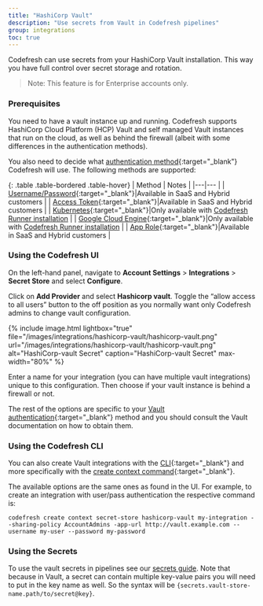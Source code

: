 ```yaml
---
title: "HashiCorp Vault"
description: "Use secrets from Vault in Codefresh pipelines"
group: integrations
toc: true
---
```


Codefresh can use secrets from your HashiCorp Vault installation. This way you have full control over secret storage and rotation.

>Note: This feature is for Enterprise accounts only.

### Prerequisites

You need to have a vault instance up and running. Codefresh supports HashiCorp Cloud Platform (HCP) Vault and self managed Vault instances that run on the cloud, as well as behind the firewall (albeit with some differences in the authentication methods).

You also need to decide what [authentication method](https://www.vaultproject.io/docs/auth){:target="\_blank"} Codefresh will use. The following methods are supported:

{: .table .table-bordered .table-hover}
| Method         | Notes |
|---|--- |
| [Username/Password](https://www.vaultproject.io/docs/auth/userpass){:target="\_blank"}|Available in SaaS and Hybrid customers |
| [Access Token](https://www.vaultproject.io/docs/auth/token){:target="\_blank"}|Available in SaaS and Hybrid customers |
| [Kubernetes](https://www.vaultproject.io/docs/auth/kubernetes){:target="\_blank"}|Only available with [Codefresh Runner installation]({{site.baseurl}}/docs/reference/behind-the-firewall/) |
| [Google Cloud Engine](https://www.vaultproject.io/docs/auth/gcp){:target="\_blank"}|Only available with [Codefresh Runner installation]({{site.baseurl}}/docs/reference/behind-the-firewall/) |
| [App Role](https://www.vaultproject.io/docs/auth/approle){:target="\_blank"}|Available in SaaS and Hybrid customers |

### Using the Codefresh UI

On the left-hand panel, navigate to **Account Settings** > **Integrations** > **Secret Store** and select **Configure**. 

Click on **Add Provider** and select **Hashicorp vault**. Toggle the “allow access to all users” button to the off position as you normally want only Codefresh admins to change vault configuration.

{% include image.html
lightbox="true"
file="/images/integrations/hashicorp-vault/hashicorp-vault.png"
url="/images/integrations/hashicorp-vault/hashicorp-vault.png"
alt="HashiCorp-vault Secret"
caption="HashiCorp-vault Secret"
max-width="80%"
  %}

Enter a name for your integration (you can have multiple vault integrations) unique to this configuration. Then choose if your vault instance is behind a firewall or not.

The rest of the options are specific to your [Vault authentication](https://www.vaultproject.io/docs/auth){:target="\_blank"} method and you should consult the Vault documentation on how to obtain them.

### Using the Codefresh CLI

You can also create Vault integrations with the [CLI](https://codefresh-io.github.io/cli/){:target="\_blank"} and more specifically with the [create context command](https://codefresh-io.github.io/cli/contexts/create-context/create-secret-store-context/hashicorp-vault/){:target="\_blank"}.

The available options are the same ones as found in the UI. For example, to create an integration with user/pass authentication the respective command is:

`codefresh create context secret-store hashicorp-vault my-integration --sharing-policy AccountAdmins -app-url http://vault.example.com --username my-user --password my-password`


### Using the Secrets

To use the vault secrets in pipelines see our [secrets guide]({{site.baseurl}}/docs/pipelines/secrets-store/). Note that because in Vault, a secret can contain multiple key-value pairs you will need to put in the key name as well. So the syntax will be `{secrets.vault-store-name.path/to/secret@key}`.
